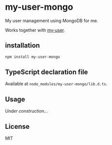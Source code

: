 # my-user-mongo
My user management using MongoDB for me.

Works together with [my-user](https://github.com/uhyo/my-user).

## installation
```sh
npm install my-user-mongo
```

## TypeScript declaration file
Available at `node_modules/my-user-mongo/lib.d.ts`.

## Usage
*Under construction...*

## License
MIT

